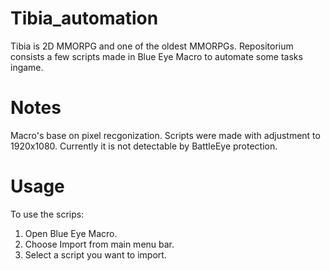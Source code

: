 # Tibia_automation
Tibia is 2D MMORPG and one of the oldest MMORPGs. Repositorium consists a few scripts made in Blue Eye Macro to automate some tasks ingame.

# Notes
Macro's base on pixel recgonization. 
Scripts were made with adjustment to 1920x1080.
Currently it is not detectable by BattleEye protection.

# Usage
To use the scrips:
1. Open Blue Eye Macro.
2. Choose Import from main menu bar.
3. Select a script you want to import.
